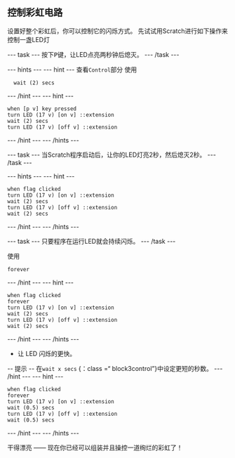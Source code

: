 ## 控制彩虹电路

设置好整个彩虹后，你可以控制它的闪烁方式。 先试试用Scratch进行如下操作来控制一盏LED灯

\--- task \--- 按下<kbd>P</kbd>键，让LED点亮两秒钟后熄灭。 \--- /task \---

\--- hints \--- \--- hint \--- 查看`Control`部分 使用

```blocks3
  wait (2) secs
```

\--- /hint \--- \--- hint \---

```blocks3
when [p v] key pressed
turn LED (17 v) [on v] ::extension
wait (2) secs
turn LED (17 v) [off v] ::extension
```

\--- /hint \--- \--- /hints \---

\--- task \--- 当Scratch程序启动后，让你的LED灯亮2秒，然后熄灭2秒。 \--- /task \---

\--- hints \--- \--- hint \---

```blocks3
when flag clicked
turn LED (17 v) [on v] ::extension
wait (2) secs
turn LED (17 v) [off v] ::extension
wait (2) secs
```

\--- /hint \--- \--- /hints \---

\--- task \--- 只要程序在运行LED就会持续闪烁。 \--- /task \---

使用

```blocks3
forever
```

\--- /hint \--- \--- hint \---

```blocks3
when flag clicked
forever
turn LED (17 v) [on v] ::extension
wait (2) secs
turn LED (17 v) [off v] ::extension
wait (2) secs
```

\--- /hint \--- \--- /hints \---

+ 让 LED 闪烁的更快。

-- 提示 -- 在` wait x secs ` {：class =“ block3control”}中设定更短的秒数。 \--- /hint \--- \--- hint \---

```blocks3
when flag clicked
forever
turn LED (17 v) [on v] ::extension
wait (0.5) secs
turn LED (17 v) [off v] ::extension
wait (0.5) secs
```

\--- /hint \--- \--- /hints \---

干得漂亮 —— 现在你已经可以组装并且操控一道绚烂的彩虹了！